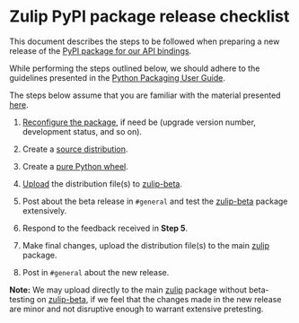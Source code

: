 # Zulip PyPI package release checklist

This document describes the steps to be followed when preparing
a new release of the
[PyPI package for our API bindings][1].

While performing the steps outlined below, we should adhere to
the guidelines presented in the
[Python Packaging User Guide](https://packaging.python.org/).

The steps below assume that you are familiar with the material
presented [here](https://packaging.python.org/tutorials/installing-packages/).

1. [Reconfigure the package][2], if need be (upgrade version
   number, development status, and so on).

2. Create a [source distribution][3].

3. Create a [pure Python wheel][4].

4. [Upload][5] the distribution file(s) to [zulip-beta][6].

5. Post about the beta release in `#general` and test
   the [zulip-beta][6] package extensively.

6. Respond to the feedback received in **Step 5**.

7. Make final changes, upload the distribution file(s) to the
   main [zulip][1] package.

8. Post in `#general` about the new release.

**Note:** We may upload directly to the main [zulip][1] package
without beta-testing on [zulip-beta][6], if we feel that the changes
made in the new release are minor and not disruptive enough to
warrant extensive pretesting.

[1]: https://pypi.python.org/pypi/zulip/0.3.1
[2]: https://packaging.python.org/tutorials/distributing-packages/#configuring-your-project
[3]: https://packaging.python.org/tutorials/distributing-packages/#source-distributions
[4]: https://packaging.python.org/tutorials/distributing-packages/#pure-python-wheels
[5]: https://packaging.python.org/tutorials/distributing-packages/#upload-your-distributions
[6]: https://pypi.python.org/pypi/zulip-beta/0.2.5
